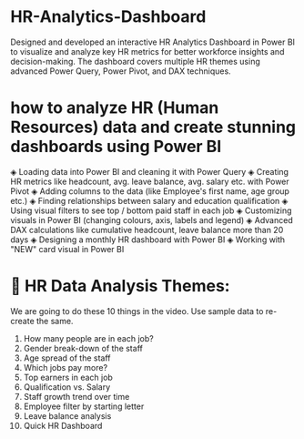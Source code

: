 # HR-Analytics-Dashboard
Designed and developed an interactive HR Analytics Dashboard in Power BI to visualize and analyze key HR metrics for better workforce insights and decision-making. The dashboard covers multiple HR themes using advanced Power Query, Power Pivot, and DAX techniques.

how to analyze HR (Human Resources) data and create stunning dashboards using Power BI 
===================================================================================================
◈ Loading data into Power BI and cleaning it with Power Query
◈ Creating HR metrics like headcount, avg. leave balance, avg. salary etc. with Power Pivot
◈ Adding columns to the data (like Employee's first name, age group etc.)
◈ Finding relationships between salary and education qualification
◈ Using visual filters to see top / bottom paid staff in each job
◈ Customizing visuals in Power BI (changing colours, axis, labels and legend)
◈ Advanced DAX calculations like cumulative headcount, leave balance more than 20 days 
◈ Designing a monthly HR dashboard with Power BI
◈ Working with "NEW" card visual in Power BI


📃 HR Data Analysis Themes:
========================

We are going to do these 10 things in the video. Use sample data to re-create the same.

1) How many people are in each job?
2) Gender break-down of the staff
3) Age spread of the staff
4) Which jobs pay more?
5) Top earners in each job
6) Qualification vs. Salary
7) Staff growth trend over time
8) Employee filter by starting letter
9) Leave balance analysis
10) Quick HR Dashboard
